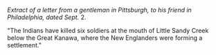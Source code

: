 *Extract of a letter from a gentleman in
                            Pittsburgh, to his friend in Philadelphia, dated Sept.* 2."The Indians have killed six soldiers at the mouth of Little Sandy Creek
                    below the Great Kanawa, where the New Englanders were forming a settlement."